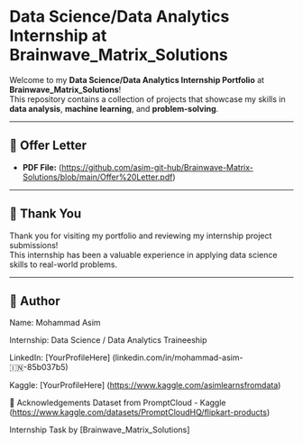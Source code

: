 # Data Science/Data Analytics Internship at Brainwave_Matrix_Solutions

Welcome to my **Data Science/Data Analytics Internship Portfolio** at **Brainwave_Matrix_Solutions**!  
This repository contains a collection of projects that showcase my skills in **data analysis**, **machine learning**, and **problem-solving**.

---

## 📄 Offer Letter
- **PDF File:** (https://github.com/asim-git-hub/Brainwave-Matrix-Solutions/blob/main/Offer%20Letter.pdf)

---

## 🙌 Thank You

Thank you for visiting my portfolio and reviewing my internship project submissions!  
This internship has been a valuable experience in applying data science skills to real-world problems.

---

## 👤 Author

Name: Mohammad Asim

Internship: Data Science / Data Analytics Traineeship

LinkedIn: [YourProfileHere] (linkedin.com/in/mohammad-asim-🇮🇳-85b037b5)

Kaggle: [YourProfileHere] (https://www.kaggle.com/asimlearnsfromdata)

📌 Acknowledgements
Dataset from PromptCloud - Kaggle (https://www.kaggle.com/datasets/PromptCloudHQ/flipkart-products)

Internship Task by [Brainwave_Matrix_Solutions]
